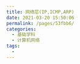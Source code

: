 ```yaml
---
title: 网络层(IP,ICMP,ARP)
date: 2021-03-20 15:50:06
permalink: /pages/53fbb6/
categories:
  - 基础学科
  - 计算机网络
tags:
  - 
---
```

